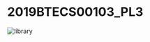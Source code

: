 # 2019BTECS00103_PL3
![library](https://user-images.githubusercontent.com/74097958/137635907-704ebafc-f695-47c8-9296-03b592c731aa.jpg)
